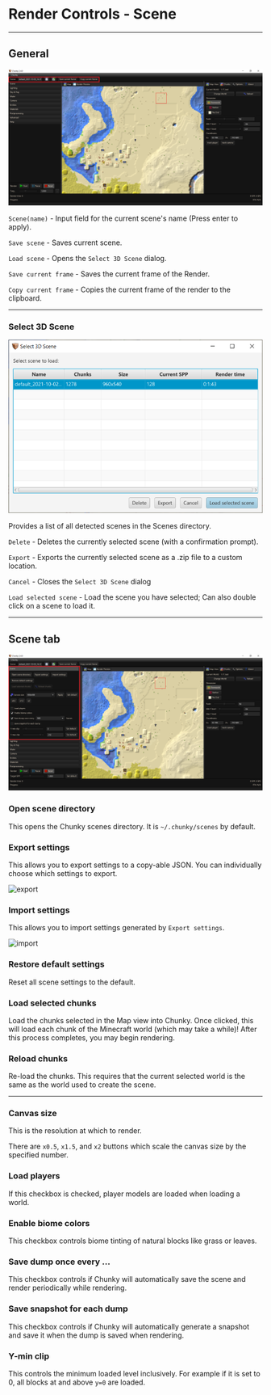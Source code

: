 # Render Controls - Scene

---

## General

![Render controls general](../../img/user_interface/render_controls/general.png)

`Scene(name)` - Input field for the current scene's name (Press enter to apply).

`Save scene` - Saves current scene.

`Load scene` - Opens the `Select 3D Scene` dialog.

`Save current frame` - Saves the current frame of the Render.

`Copy current frame` - Copies the current frame of the render to the clipboard.

---

### Select 3D Scene

![Select 3D Scene](../../img/user_interface/render_controls/select3dscene.png)

Provides a list of all detected scenes in the Scenes directory.

`Delete` - Deletes the currently selected scene (with a confirmation prompt).

`Export` - Exports the currently selected scene as a .zip file to a custom location.

`Cancel` - Closes the `Select 3D Scene` dialog

`Load selected scene` - Load the scene you have selected; Can also double click on a scene to load it.

---

## Scene tab

![Scene tab](../../img/user_interface/render_controls/scene_tab.png)

### Open scene directory
This opens the Chunky scenes directory. It is `~/.chunky/scenes` by default.

### Export settings
This allows you to export settings to a copy-able JSON. You can individually
choose which settings to export.

![export](../../img/user_interface/scene_export.png)

### Import settings
This allows you to import settings generated by `Export settings`.

![import](../../img/user_interface/scene_import.png)

### Restore default settings
Reset all scene settings to the default.

### Load selected chunks
Load the chunks selected in the Map view into Chunky. Once clicked, this will
load each chunk of the Minecraft world (which may take a while)! After this
process completes, you may begin rendering.

### Reload chunks
Re-load the chunks. This requires that the current selected world is the same
as the world used to create the scene.

---

### Canvas size
This is the resolution at which to render.

There are `x0.5`, `x1.5`, and `x2` buttons which scale the canvas size by
the specified number.

### Load players
If this checkbox is checked, player models are loaded when loading a world.

### Enable biome colors
This checkbox controls biome tinting of natural blocks like grass or leaves.

### Save dump once every ...
This checkbox controls if Chunky will automatically save the scene and render
periodically while rendering.

### Save snapshot for each dump
This checkbox controls if Chunky will automatically generate a snapshot and
save it when the dump is saved when rendering.

### Y-min clip
This controls the minimum loaded level inclusively. For example if it is set to 0,
all blocks at and above `y=0` are loaded.
